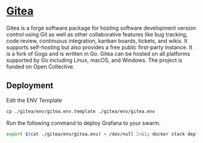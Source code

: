 # [Gitea](https://about.gitea.com/)

Gitea is a forge software package for hosting software development version control using Git as well as other collaborative features like bug tracking, code review, continuous integration, kanban boards, tickets, and wikis. It supports self-hosting but also provides a free public first-party instance. It is a fork of Gogs and is written in Go. Gitea can be hosted on all platforms supported by Go including Linux, macOS, and Windows. The project is funded on Open Collective.

## Deployment

Edit the ENV Template

```bash
cp ./gitea/env/gitea.env.template ./gitea/env/gitea.env
```

Run the following command to deploy Grafana to your swarm.

```bash
export $(cat ./gitea/env/gitea.env) > /dev/null 2>&1; docker stack deploy -c ./gitea/compose.yaml gitea
```
